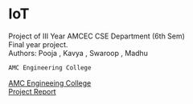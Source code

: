 # IoT
Project of III Year AMCEC CSE Department (6th Sem)<br>
Final year project.<br>
Authors: Pooja , Kavya , Swaroop , Madhu<br>

```bash 
AMC Engineering College
```

[AMC Engineeing College](http://www.amcgroup.edu.in/AMCEC/index.php)<br>
[Project Report](https://github.com/BullsEye34/IoT/blob/master/Report.pdf)
